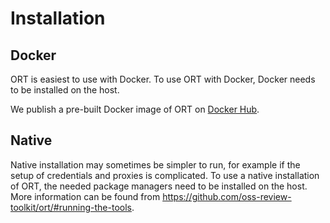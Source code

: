 # Installation

## Docker

ORT is easiest to use with Docker. To use ORT with Docker, Docker needs to be installed on the host.

We publish a pre-built Docker image of ORT on [Docker
Hub](https://hub.docker.com/repository/docker/doubleopen/ort).

## Native

Native installation may sometimes be simpler to run, for example if the setup
of credentials and proxies is complicated. To use a native installation of ORT,
the needed package managers need to be installed on the host. More information
can be found from
<https://github.com/oss-review-toolkit/ort/#running-the-tools>.
